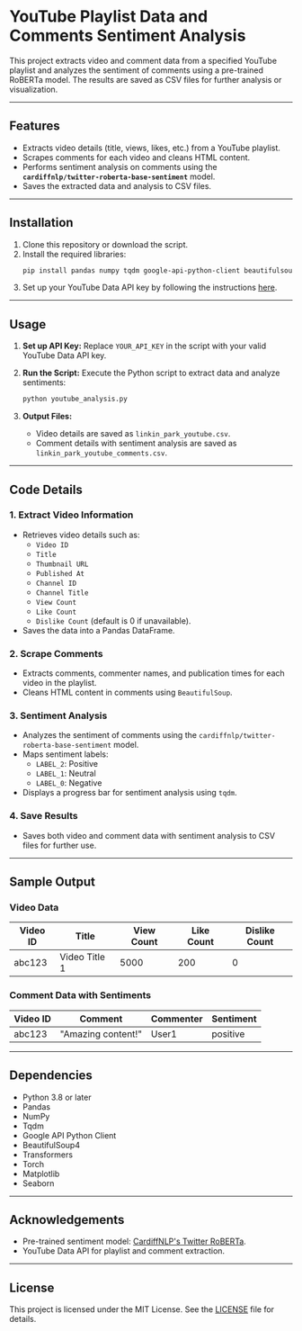 # YouTube Playlist Data and Comments Sentiment Analysis

This project extracts video and comment data from a specified YouTube playlist and analyzes the sentiment of comments using a pre-trained RoBERTa model. The results are saved as CSV files for further analysis or visualization.

---

## Features

- Extracts video details (title, views, likes, etc.) from a YouTube playlist.
- Scrapes comments for each video and cleans HTML content.
- Performs sentiment analysis on comments using the **`cardiffnlp/twitter-roberta-base-sentiment`** model.
- Saves the extracted data and analysis to CSV files.

---

## Installation

1. Clone this repository or download the script.
2. Install the required libraries:
   ```bash
   pip install pandas numpy tqdm google-api-python-client beautifulsoup4 transformers torch matplotlib seaborn
   ```
3. Set up your YouTube Data API key by following the instructions [here](https://developers.google.com/youtube/registering_an_application).

---

## Usage

1. **Set up API Key:**
   Replace `YOUR_API_KEY` in the script with your valid YouTube Data API key.

2. **Run the Script:**
   Execute the Python script to extract data and analyze sentiments:
   ```bash
   python youtube_analysis.py
   ```

3. **Output Files:**
   - Video details are saved as `linkin_park_youtube.csv`.
   - Comment details with sentiment analysis are saved as `linkin_park_youtube_comments.csv`.

---

## Code Details

### 1. **Extract Video Information**
   - Retrieves video details such as:
     - `Video ID`
     - `Title`
     - `Thumbnail URL`
     - `Published At`
     - `Channel ID`
     - `Channel Title`
     - `View Count`
     - `Like Count`
     - `Dislike Count` (default is 0 if unavailable).
   - Saves the data into a Pandas DataFrame.

### 2. **Scrape Comments**
   - Extracts comments, commenter names, and publication times for each video in the playlist.
   - Cleans HTML content in comments using `BeautifulSoup`.

### 3. **Sentiment Analysis**
   - Analyzes the sentiment of comments using the `cardiffnlp/twitter-roberta-base-sentiment` model.
   - Maps sentiment labels:
     - `LABEL_2`: Positive
     - `LABEL_1`: Neutral
     - `LABEL_0`: Negative
   - Displays a progress bar for sentiment analysis using `tqdm`.

### 4. **Save Results**
   - Saves both video and comment data with sentiment analysis to CSV files for further use.

---

## Sample Output

### Video Data
| Video ID       | Title                  | View Count | Like Count | Dislike Count |
|----------------|------------------------|------------|------------|---------------|
| abc123         | Video Title 1          | 5000       | 200        | 0             |

### Comment Data with Sentiments
| Video ID | Comment                | Commenter   | Sentiment   |
|----------|------------------------|-------------|-------------|
| abc123   | "Amazing content!"     | User1       | positive    |

---

## Dependencies

- Python 3.8 or later
- Pandas
- NumPy
- Tqdm
- Google API Python Client
- BeautifulSoup4
- Transformers
- Torch
- Matplotlib
- Seaborn

---

## Acknowledgements

- Pre-trained sentiment model: [CardiffNLP's Twitter RoBERTa](https://huggingface.co/cardiffnlp/twitter-roberta-base-sentiment).
- YouTube Data API for playlist and comment extraction.

---

## License

This project is licensed under the MIT License. See the [LICENSE](LICENSE) file for details.
